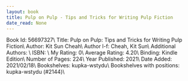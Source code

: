 ```yaml
---
layout: book
title: Pulp on Pulp - Tips and Tricks for Writing Pulp Fiction
date_read: None
---
```


Book Id: 56697327\ 
Title: Pulp on Pulp: Tips and Tricks for Writing Pulp Fiction\ 
Author: Kit Sun Cheah\ 
Author l-f: Cheah, Kit Sun\ 
Additional Authors: \ 
ISBN: \ 
My Rating: 0\ 
Average Rating: 4.20\ 
Binding: Kindle Edition\ 
Number of Pages: 224\ 
Year Published: 2021\ 
Date Added: 2021/02/18\ 
Bookshelves: kupka-wstydu\ 
Bookshelves with positions: kupka-wstydu (#2144)\ 

